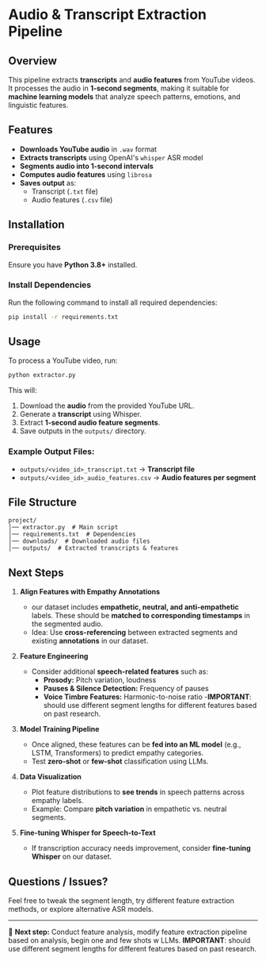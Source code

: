 # Audio & Transcript Extraction Pipeline

## Overview
This pipeline extracts **transcripts** and **audio features** from YouTube videos. It processes the audio in **1-second segments**, making it suitable for **machine learning models** that analyze speech patterns, emotions, and linguistic features.

## Features
- **Downloads YouTube audio** in `.wav` format
- **Extracts transcripts** using OpenAI's `whisper` ASR model
- **Segments audio into 1-second intervals**
- **Computes audio features** using `librosa`
- **Saves output** as:
  - Transcript (`.txt` file)
  - Audio features (`.csv` file)

## Installation
### Prerequisites
Ensure you have **Python 3.8+** installed.

### Install Dependencies
Run the following command to install all required dependencies:
```bash
pip install -r requirements.txt
```

## Usage
To process a YouTube video, run:
```bash
python extractor.py
```
This will:
1. Download the **audio** from the provided YouTube URL.
2. Generate a **transcript** using Whisper.
3. Extract **1-second audio feature segments**.
4. Save outputs in the `outputs/` directory.

### Example Output Files:
- `outputs/<video_id>_transcript.txt`  → **Transcript file**
- `outputs/<video_id>_audio_features.csv` → **Audio features per segment**

## File Structure
```
project/
│── extractor.py  # Main script
│── requirements.txt  # Dependencies
│── downloads/  # Downloaded audio files
│── outputs/  # Extracted transcripts & features
```

## Next Steps
1. **Align Features with Empathy Annotations**
   - our dataset includes **empathetic, neutral, and anti-empathetic** labels. These should be **matched to corresponding timestamps** in the segmented audio.
   - Idea: Use **cross-referencing** between extracted segments and existing **annotations** in our dataset.

2. **Feature Engineering**
   - Consider additional **speech-related features** such as:
     - **Prosody:** Pitch variation, loudness
     - **Pauses & Silence Detection:** Frequency of pauses
     - **Voice Timbre Features:** Harmonic-to-noise ratio
   -**IMPORTANT**: should use different segment lengths for different features based on past research.

3. **Model Training Pipeline**
   - Once aligned, these features can be **fed into an ML model** (e.g., LSTM, Transformers) to predict empathy categories.
   - Test **zero-shot** or **few-shot** classification using LLMs.

4. **Data Visualization**
   - Plot feature distributions to **see trends** in speech patterns across empathy labels.
   - Example: Compare **pitch variation** in empathetic vs. neutral segments.

5. **Fine-tuning Whisper for Speech-to-Text**
   - If transcription accuracy needs improvement, consider **fine-tuning Whisper** on our dataset.

## Questions / Issues?
Feel free to tweak the segment length, try different feature extraction methods, or explore alternative ASR models.

---
🚀 **Next step:** Conduct feature analysis, modify feature extraction pipeline based on analysis, begin one and few shots w LLMs. **IMPORTANT**: should use different segment lengths for different features based on past research.
